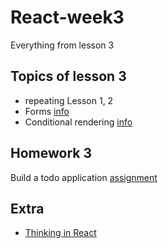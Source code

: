 # React-week3
Everything from lesson 3

## Topics of lesson 3

- repeating Lesson 1, 2
- Forms [info](https://reactjs.org/docs/forms.html)
- Conditional rendering [info](https://reactjs.org/docs/conditional-rendering.html)

## Homework 3

Build a todo application [assignment](https://github.com/HackYourFutureBelgium/React-week3/tree/master/homework%203)

## Extra

- [Thinking in React](https://reactjs.org/docs/thinking-in-react.html)
